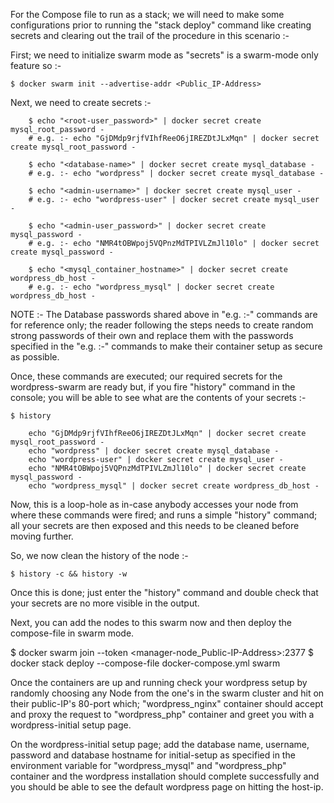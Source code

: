 For the Compose file to run as a stack; we will need to make some configurations prior to running the "stack deploy" command like creating secrets and clearing out the trail of the procedure in this scenario :-

First; we need to initialize swarm mode as "secrets" is a swarm-mode only feature so :-

    $ docker swarm init --advertise-addr <Public_IP-Address>

Next, we need to create secrets :-

        $ echo "<root-user_password>" | docker secret create mysql_root_password -
        # e.g. :- echo "GjDMdp9rjfVIhfReeO6jIREZDtJLxMqn" | docker secret create mysql_root_password -

        $ echo "<database-name>" | docker secret create mysql_database -
        # e.g. :- echo "wordpress" | docker secret create mysql_database -

        $ echo "<admin-username>" | docker secret create mysql_user -
        # e.g. :- echo "wordpress-user" | docker secret create mysql_user -

        $ echo "<admin-user_password>" | docker secret create mysql_password -
        # e.g. :- echo "NMR4tOBWpoj5VQPnzMdTPIVLZmJl10lo" | docker secret create mysql_password -

        $ echo "<mysql_container_hostname>" | docker secret create wordpress_db_host -
        # e.g. :- echo "wordpress_mysql" | docker secret create wordpress_db_host -

NOTE :- The Database passwords shared above in "e.g. :-" commands are for reference only;
        the reader following the steps needs to create random strong passwords of their own and replace them with the passwords specified in the "e.g. :-" commands to make their container setup as secure as possible.

Once, these commands are executed; our required secrets for the wordpress-swarm are ready but, if you fire "history" command in the console; you will be able to see what are the contents of your secrets :-

    $ history

        echo "GjDMdp9rjfVIhfReeO6jIREZDtJLxMqn" | docker secret create mysql_root_password -
        echo "wordpress" | docker secret create mysql_database -
        echo "wordpress-user" | docker secret create mysql_user -
        echo "NMR4tOBWpoj5VQPnzMdTPIVLZmJl10lo" | docker secret create mysql_password -
        echo "wordpress_mysql" | docker secret create wordpress_db_host -

Now, this is a loop-hole as in-case anybody accesses your node from where these commands were fired; and runs a simple "history" command; all your secrets are then exposed and this needs to be cleaned before moving further.

So, we now clean the history of the node :-

    $ history -c && history -w

Once this is done; just enter the "history" command and double check that your secrets are no more visible in the output.

Next, you can add the nodes to this swarm now and then deploy the compose-file in swarm mode.

$ docker swarm join --token <random-autogenerated-string> <manager-node_Public-IP-Address>:2377
$ docker stack deploy --compose-file docker-compose.yml swarm

Once the containers are up and running check your wordpress setup by randomly choosing any Node from the one's in the swarm cluster and hit on their public-IP's 80-port which; "wordpress_nginx" container should accept and proxy the request to "wordpress_php" container and greet you with a wordpress-initial setup page.

On the wordpress-initial setup page; add the database name, username, password and database hostname for initial-setup as specified in the environment variable for "wordpress_mysql" and "wordpress_php" container and the wordpress installation should complete successfully and you should be able to see the default wordpress page on hitting the host-ip.